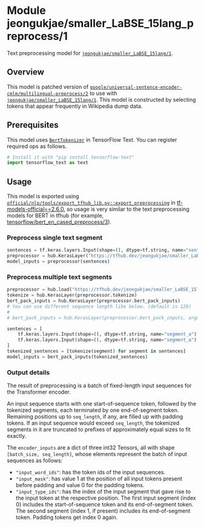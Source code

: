 # Module jeongukjae/smaller_LaBSE_15lang_preprocess/1

Text preprocessing model for [`jeongukjae/smaller_LaBSE_15lang/1`](https://tfhub.dev/jeongukjae/smaller_LaBSE_15lang/1).

<!-- asset-path: https://github.com/jeongukjae/smaller-labse/releases/download/15lang-1/smaller_LaBSE_15lang_preprocess.tar.gz -->
<!-- task: text-preprocessing -->
<!-- dataset: wikipedia -->
<!-- dataset: commoncrawl -->
<!-- fine-tunable: false -->
<!-- format: saved_model_2 -->
<!-- language: ar -->
<!-- language: zh-cn -->
<!-- language: en -->
<!-- language: fr -->
<!-- language: de -->
<!-- language: it -->
<!-- language: ja -->
<!-- language: ko -->
<!-- language: nl -->
<!-- language: pl -->
<!-- language: pt -->
<!-- language: es -->
<!-- language: th -->
<!-- language: tr -->
<!-- language: ru -->

## Overview

This model is patched version of [`google/universal-sentence-encoder-cmlm/multilingual-preprocess/2`](https://tfhub.dev/google/universal-sentence-encoder-cmlm/multilingual-preprocess/2) to use with [`jeongukjae/smaller_LaBSE_15lang/1`](https://tfhub.dev/jeongukjae/smaller_LaBSE_15lang/1). This model is constructed by selecting tokens that appear frequently in Wikipedia dump data.

## Prerequisites

This model uses [`BertTokenizer`](https://www.tensorflow.org/text/api_docs/python/text/BertTokenizer) in TensorFlow Text. You can register required ops as follows.

```python
# Install it with "pip install tensorflow-text"
import tensorflow_text as text
```

## Usage

This model is exported using [`official/nlp/tools/export_tfhub_lib.py::export_preprocessing`](https://github.com/tensorflow/models/blob/v2.6.0/official/nlp/tools/export_tfhub_lib.py#L392) in [tf-models-official==2.6.0](https://github.com/tensorflow/models/blob/v2.6.0/), so usage is very similar to the text preprocessing models for BERT in tfhub (for example, [tensorflow/bert_en_cased_preprocess/3](https://tfhub.dev/tensorflow/bert_en_cased_preprocess/3)).

### Preprocess single text segment

```python
sentences = tf.keras.layers.Input(shape=(), dtype=tf.string, name="sentences")
preprocessor = hub.KerasLayer("https://tfhub.dev/jeongukjae/smaller_LaBSE_15lang_preprocess/1")
model_inputs = preprocessor(sentences)
```

### Preprocess multiple text segments

```python
preprocessor = hub.load("https://tfhub.dev/jeongukjae/smaller_LaBSE_15lang_preprocess/1")
tokenize = hub.KerasLayer(preprocessor.tokenize)
bert_pack_inputs = hub.KerasLayer(preprocessor.bert_pack_inputs)
# You can use different sequence length like below. (default is 128)
#
# bert_pack_inputs = hub.KerasLayer(preprocessor.bert_pack_inputs, arguments=dict(seq_length=seq_length))

sentences = [
    tf.keras.layers.Input(shape=(), dtype=tf.string, name="segment_a"),
    tf.keras.layers.Input(shape=(), dtype=tf.string, name="segment_a"),
]
tokenized_sentences = [tokenize(segment) for segment in sentences]
model_inputs = bert_pack_inputs(tokenized_sentences)
```

### Output details

The result of preprocessing is a batch of fixed-length input sequences for the Transformer encoder.

An input sequence starts with one start-of-sequence token, followed by the tokenized segments, each terminated by one end-of-segment token. Remaining positions up to `seq_length`, if any, are filled up with padding tokens. If an input sequence would exceed `seq_length`, the tokenized segments in it are truncated to prefixes of approximately equal sizes to fit exactly.

The `encoder_inputs` are a dict of three int32 Tensors, all with shape `[batch_size, seq_length]`, whose elements represent the batch of input sequences as follows:

* `"input_word_ids"`: has the token ids of the input sequences.
* `"input_mask"`: has value 1 at the position of all input tokens present before padding and value 0 for the padding tokens.
* `"input_type_ids"`: has the index of the input segment that gave rise to the input token at the respective position. The first input segment (index 0) includes the start-of-sequence token and its end-of-segment token. The second segment (index 1, if present) includes its end-of-segment token. Padding tokens get index 0 again.

